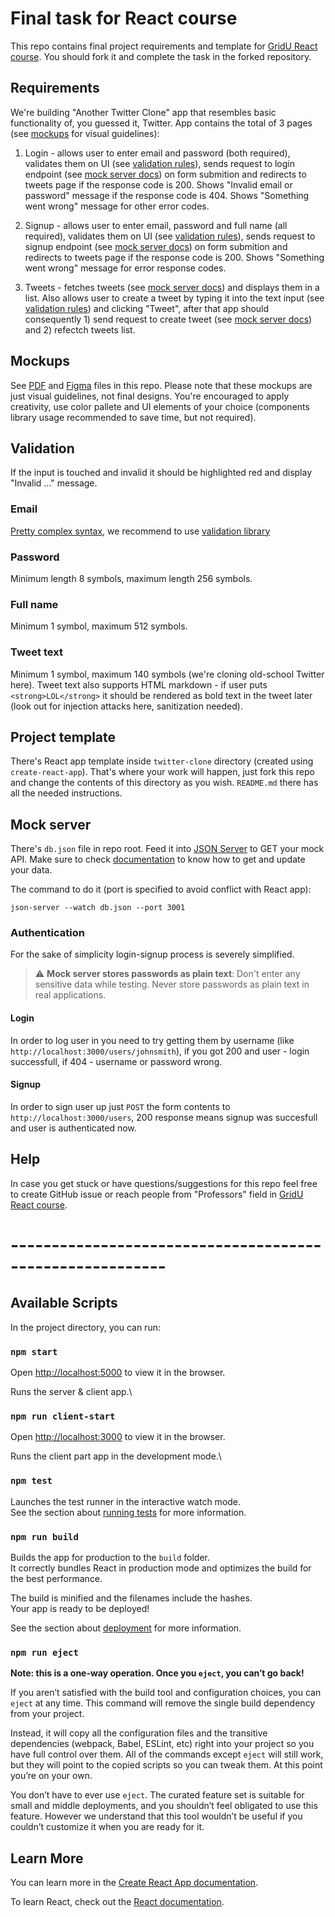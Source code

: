 # Final task for React course

This repo contains final project requirements and template for [GridU React course](https://gridu.litmos.com/home/LearningPath/26572?r=False&ts=637785982384795974). You should fork it and complete the task in the forked repository.

## Requirements

We're building "Another Twitter Clone" app that resembles basic functionality of, you guessed it, Twitter. App contains the total of 3 pages (see [mockups](#mockups) for visual guidelines):

1. Login - allows user to enter email and password (both required), validates them on UI (see [validation rules](#validation)), sends request to login endpoint (see [mock server docs](#mock_server)) on form submition and redirects to tweets page if the response code is 200. Shows "Invalid email or password" message if the response code is 404. Shows "Something went wrong" message for other error codes.

2. Signup - allows user to enter email, password and full name (all required), validates them on UI (see [validation rules](#validation)), sends request to signup endpoint (see [mock server docs](#mock_server)) on form submition and redirects to tweets page if the response code is 200. Shows "Something went wrong" message for error response codes.

3. Tweets - fetches tweets (see [mock server docs](#mock-server)) and displays them in a list. Also allows user to create a tweet by typing it into the text input (see [validation rules](#validation)) and clicking "Tweet", after that app should consequently 1) send request to create tweet (see [mock server docs](#mock-server)) and 2) refectch tweets list.

## Mockups

See [PDF](twitter-clone.pdf) and [Figma](twitter-clone.fig) files in this repo. Please note that these mockups are just visual guidelines, not final designs. You're encouraged to apply creativity, use color pallete and UI elements of your choice (components library usage recommended to save time, but not required).

## Validation

If the input is touched and invalid it should be highlighted red and display "Invalid ..." message.

### Email

[Pretty complex syntax](https://en.wikipedia.org/wiki/Email_address#Syntax), we recommend to use [validation library](https://github.com/manishsaraan/email-validator)

### Password

Minimum length 8 symbols, maximum length 256 symbols.

### Full name

Minimum 1 symbol, maximum 512 symbols.

### Tweet text

Minimum 1 symbol, maximum 140 symbols (we're cloning old-school Twitter here). Tweet text also supports HTML markdown - if user puts `<strong>LOL</strong>` it should be rendered as bold text in the tweet later (look out for injection attacks here, sanitization needed).

## Project template

There's React app template inside `twitter-clone` directory (created using `create-react-app`). That's where your work will happen, just fork this repo and change the contents of this directory as you wish. `README.md` there has all the needed instructions.

## Mock server

There's `db.json` file in repo root. Feed it into [JSON Server](https://github.com/typicode/json-server) to GET your mock API. Make sure to check [documentation](https://github.com/typicode/json-server#getting-started) to know how to get and update your data.

The command to do it (port is specified to avoid conflict with React app):

```shell
json-server --watch db.json --port 3001
```

### Authentication

For the sake of simplicity login-signup process is severely simplified.

> :warning: **Mock server stores passwords as plain text**: Don't enter any sensitive data while testing. Never store passwords as plain text in real applications.

#### Login

In order to log user in you need to try getting them by username (like `http://localhost:3000/users/johnsmith`), if you got 200 and user - login successfull, if 404 - username or password wrong.

#### Signup

In order to sign user up just `POST` the form contents to `http://localhost:3000/users`, 200 response means signup was succesfull and user is authenticated now.

## Help

In case you get stuck or have questions/suggestions for this repo feel free to create GitHub issue or reach people from "Professors" field in [GridU React course](https://gridu.litmos.com/home/LearningPath/26572?r=False&ts=637785982384795974).

# ---------------------------------------------------------

## Available Scripts

In the project directory, you can run:

### `npm start`

Open [http://localhost:5000](http://localhost:5000) to view it in the browser.

Runs the server & client app.\

### `npm run client-start`

Open [http://localhost:3000](http://localhost:3000) to view it in the browser.

Runs the client part app in the development mode.\

### `npm test`

Launches the test runner in the interactive watch mode.\
See the section about [running tests](https://facebook.github.io/create-react-app/docs/running-tests) for more information.

### `npm run build`

Builds the app for production to the `build` folder.\
It correctly bundles React in production mode and optimizes the build for the best performance.

The build is minified and the filenames include the hashes.\
Your app is ready to be deployed!

See the section about [deployment](https://facebook.github.io/create-react-app/docs/deployment) for more information.

### `npm run eject`

**Note: this is a one-way operation. Once you `eject`, you can’t go back!**

If you aren’t satisfied with the build tool and configuration choices, you can `eject` at any time. This command will remove the single build dependency from your project.

Instead, it will copy all the configuration files and the transitive dependencies (webpack, Babel, ESLint, etc) right into your project so you have full control over them. All of the commands except `eject` will still work, but they will point to the copied scripts so you can tweak them. At this point you’re on your own.

You don’t have to ever use `eject`. The curated feature set is suitable for small and middle deployments, and you shouldn’t feel obligated to use this feature. However we understand that this tool wouldn’t be useful if you couldn’t customize it when you are ready for it.

## Learn More

You can learn more in the [Create React App documentation](https://facebook.github.io/create-react-app/docs/getting-started).

To learn React, check out the [React documentation](https://reactjs.org/).
